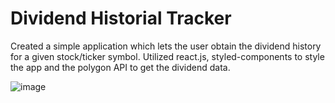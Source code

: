 # Dividend Historial Tracker

Created a simple application which lets the user obtain the dividend history for a given stock/ticker symbol. Utilized react.js, styled-components to style the app and the polygon API to get the dividend data.

![image](https://user-images.githubusercontent.com/61920497/149680475-cbf34c6d-8404-4850-b634-40e0c10819e9.png)
